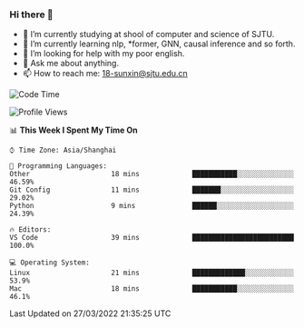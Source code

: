 ### Hi there 👋

<!--
**sunxin000/sunxin000** is a ✨ _special_ ✨ repository because its `README.md` (this file) appears on your GitHub profile.

Here are some ideas to get you started:

- 🔭 I’m currently working on ...
- 🌱 I’m currently learning ...
- 👯 I’m looking to collaborate on ...
- 🤔 I’m looking for help with ...
- 💬 Ask me about ...
- 📫 How to reach me: ...
- 😄 Pronouns: ...
- ⚡ Fun fact: ...
-->
- 🏫 I’m currently studying at shool of computer and science of SJTU.
- 🌱 I’m currently learning nlp, \*former, GNN, causal inference and so forth.
- 🤔 I’m looking for help with my poor english.
- 💬 Ask me about anything.
- 📫 How to reach me: 18-sunxin@sjtu.edu.cn
<!--START_SECTION:waka-->
![Code Time](http://img.shields.io/badge/Code%20Time-126%20hrs%2018%20mins-blue)

![Profile Views](http://img.shields.io/badge/Profile%20Views-14-blue)

📊 **This Week I Spent My Time On** 

```text
⌚︎ Time Zone: Asia/Shanghai

💬 Programming Languages: 
Other                    18 mins             ███████████░░░░░░░░░░░░░░   46.59% 
Git Config               11 mins             ███████░░░░░░░░░░░░░░░░░░   29.02% 
Python                   9 mins              ██████░░░░░░░░░░░░░░░░░░░   24.39%

🔥 Editors: 
VS Code                  39 mins             █████████████████████████   100.0%

💻 Operating System: 
Linux                    21 mins             █████████████░░░░░░░░░░░░   53.9% 
Mac                      18 mins             ███████████░░░░░░░░░░░░░░   46.1%

```


 Last Updated on 27/03/2022 21:35:25 UTC
<!--END_SECTION:waka-->
